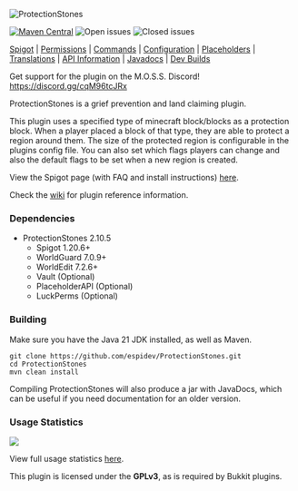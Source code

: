 ![ProtectionStones](/logo.png?raw=true)

[![Maven Central](https://img.shields.io/maven-central/v/dev.espi/protectionstones.svg?label=Maven%20Central)](https://search.maven.org/search?q=g:%22dev.espi%22%20AND%20a:%22protectionstones%22)
![Open issues](https://img.shields.io/github/issues-raw/espidev/ProtectionStones)
![Closed issues](https://img.shields.io/github/issues-closed-raw/espidev/ProtectionStones)

[Spigot](https://www.spigotmc.org/resources/protectionstones-updated-for-1-13-1-16-wg7.61797/) | [Permissions](https://github.com/espidev/ProtectionStones/wiki/Permissions) | [Commands](https://github.com/espidev/ProtectionStones/wiki/Commands) | [Configuration](https://github.com/espidev/ProtectionStones/wiki/Configuration) | [Placeholders](https://github.com/espidev/ProtectionStones/wiki/Placeholders) | [Translations](https://github.com/espidev/ProtectionStones/wiki/Translations) | [API Information](https://github.com/espidev/ProtectionStones/wiki/API) | [Javadocs](https://jdps.espi.dev/) | [Dev Builds](https://ci.espi.dev/job/ProtectionStones/)

Get support for the plugin on the M.O.S.S. Discord! https://discord.gg/cqM96tcJRx

ProtectionStones is a grief prevention and land claiming plugin.

This plugin uses a specified type of minecraft block/blocks as a protection block. When a player placed a block of that type, they are able to protect a region around them. The size of the protected region is configurable in the plugins config file. You can also set which flags players can change and also the default flags to be set when a new region is created.

View the Spigot page (with FAQ and install instructions) [here](https://www.spigotmc.org/resources/protectionstones-updated-for-1-13-1-16-wg7.61797/).

Check the [wiki](https://github.com/espidev/ProtectionStones/wiki) for plugin reference information.

### Dependencies
* ProtectionStones 2.10.5
  * Spigot 1.20.6+
  * WorldGuard 7.0.9+
  * WorldEdit 7.2.6+
  * Vault (Optional)
  * PlaceholderAPI (Optional)
  * LuckPerms (Optional)

### Building
Make sure you have the Java 21 JDK installed, as well as Maven.

```
git clone https://github.com/espidev/ProtectionStones.git
cd ProtectionStones
mvn clean install
```

Compiling ProtectionStones will also produce a jar with JavaDocs, which can be useful if you need documentation for an older version.

### Usage Statistics
<img src="https://bstats.org/signatures/bukkit/protectionstones.svg">

View full usage statistics [here](https://bstats.org/plugin/bukkit/ProtectionStones/4071).

This plugin is licensed under the **GPLv3**, as is required by Bukkit plugins.
